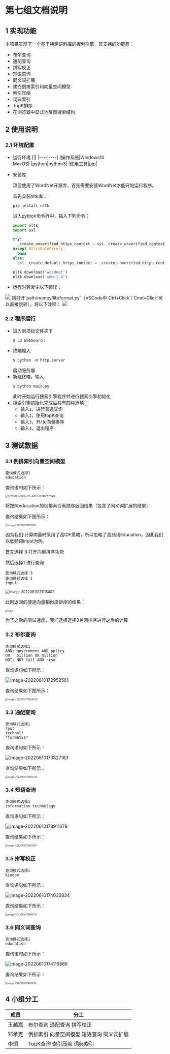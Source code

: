 # 第七组文档说明

## 1 实现功能
本项目实现了一个基于特定语料库的搜索引擎，其支持的功能有：

- 布尔查询
- 通配查询
- 拼写校正
- 短语查询
- 同义词扩展
- 建立倒排索引和向量空间模型
- 索引压缩
- 词典索引
- TopK排序
- 在浏览器中显式地反馈搜索结构

## 2 使用说明

### 2.1 环境配置
<!--FIXME-->
- 运行环境
    |||
    |----|----|
    |操作系统|Windows10<br/>MacOS|
    |python|python3|
    |使用工具|pip|
    
- 安装库

  项目使用了WordNet开源库，首先需要安装WordNet才能开始运行程序。

  首先安装nltk库：

  ```shell
  pip install nltk
  ```

  进入python命令行中，输入下列命令：

  ```python
  import nltk
  import ssl
  
  try:
  	_create_unverified_https_context = ssl._create_unverified_context
  except AttributeError:
  	pass
  else:
  	ssl._create_default_https_context = _create_unverified_https_context
  
  nltk.download('wordnet')
  nltk.download('omw-1.4')
  ```

- 运行时若发生以下错误：
<img src="./1.png" />
则打开`path/numpy/lib/format.py`（VSCode中`Ctrl+Click`/`Cmd+Click`可以直接跳转），将以下注释：
<img src="./2.png" />

### 2.2 程序运行
- 进入到项目文件夹下
    ```shell
    $ cd WebSearch
    ```
- 终端输入
    ```shell
    $ python -m http.server
    ```
    启动服务器
- 新建终端，输入
    ```shell
    $ python main.py
    ```
    此时开始运行搜索引擎程序并进行搜索引擎初始化
- 搜索引擎初始化完成后共有四种选项：
    - 输入`1`，进行普通查询
    - 输入`2`，使用topK查询
    - 输入`3`，开/关向量排序
    - 输入`4`，退出程序



## 3 测试数据

### 3.1 倒排索引向量空间模型
```
查询模式选择1
education
```
查询语句如下所示：

<img src="C:\Users\jiong\Desktop\图片\5C5593F5-50F6-417c-9420-3D2FBE57D002.png" alt="5C5593F5-50F6-417c-9420-3D2FBE57D002" style="zoom:50%;" />

将按照education的倒排索引表顺序返回结果（包含了同义词扩展的结果）

查询结果如下图所示：

<img src="https://raw.githubusercontent.com/GarF1eldGo/PictureBed/main/Pictures/image-20220610174105122.png" alt="image-20220610174105122" style="zoom:50%;" />

因为我们·计算向量时采用了高IDF策略，所以忽略了高频词education，因此我们以低频词input为例。

首先选择 3 打开向量排序功能

然后选择1 进行查询

```
查询模式选择 3
查询模式选择 1
input
```

<img src="C:\Users\jiong\AppData\Roaming\Typora\typora-user-images\image-20220613171115001.png" alt="image-20220613171115001" style="zoom: 80%;" />

此时返回的便是向量相似度排序的结果：

<img src="C:\Users\jiong\Desktop\图片\input.png" alt="input" style="zoom:50%;" />



为了之后的测试速度，我们选择选择3关闭排序进行之后的计算

### 3.2 布尔查询

```
查询模式选择1
AND: government AND policy
OR:  billion OR million
NOT: NOT fall AND rise
```
查询语句如下所示：

![image-20220610172952561](https://raw.githubusercontent.com/GarF1eldGo/PictureBed/main/Pictures/image-20220610172952561.png)

查询结果如下图所示：

<img src="https://raw.githubusercontent.com/GarF1eldGo/PictureBed/main/Pictures/image-20220610172929020.png" alt="image-20220610172929020" style="zoom:50%;" />



### 3.3 通配查询

```
查询模式选择1
*put
technol*
*formatia*
```
查询语句如下所示：

![image-20220610173827183](https://raw.githubusercontent.com/GarF1eldGo/PictureBed/main/Pictures/image-20220610173827183.png)

查询结果如下所示：

<img src="https://raw.githubusercontent.com/GarF1eldGo/PictureBed/main/Pictures/image-20220610173804742.png" alt="image-20220610173804742" style="zoom:50%;" />

### 3.4 短语查询

```
查询模式选择1
information technology
```
查询语句如下所示：

![image-20220610173911679](https://raw.githubusercontent.com/GarF1eldGo/PictureBed/main/Pictures/image-20220610173911679.png)

查询结果如下所示：

<img src="https://raw.githubusercontent.com/GarF1eldGo/PictureBed/main/Pictures/image-20220610173851497.png" alt="image-20220610173851497" style="zoom:50%;" />

### 3.5 拼写校正

```
查询模式选择1
kindom
```
查询语句如下所示：

![image-20220610174033834](https://raw.githubusercontent.com/GarF1eldGo/PictureBed/main/Pictures/image-20220610174033834.png)

查询结果如下所示：

<img src="https://raw.githubusercontent.com/GarF1eldGo/PictureBed/main/Pictures/image-20220610173956145.png" alt="image-20220610173956145" style="zoom:50%;" />



### 3.6 同义词查询

```
查询模式选择1
education
```

查询语句如下所示：

![image-20220610174116866](https://raw.githubusercontent.com/GarF1eldGo/PictureBed/main/Pictures/image-20220610174116866.png)

查询结果如下所示：

<img src="https://raw.githubusercontent.com/GarF1eldGo/PictureBed/main/Pictures/image-20220610174105122.png" alt="image-20220610174105122" style="zoom:50%;" />



## 4 小组分工

|成员|分工|
|----|----|
|王越嵩|布尔查询 通配查询 拼写校正|
|邓承克|倒排索引 向量空间模型 短语查询 同义词扩展|
|李炯|TopK查询 索引压缩 词典索引|